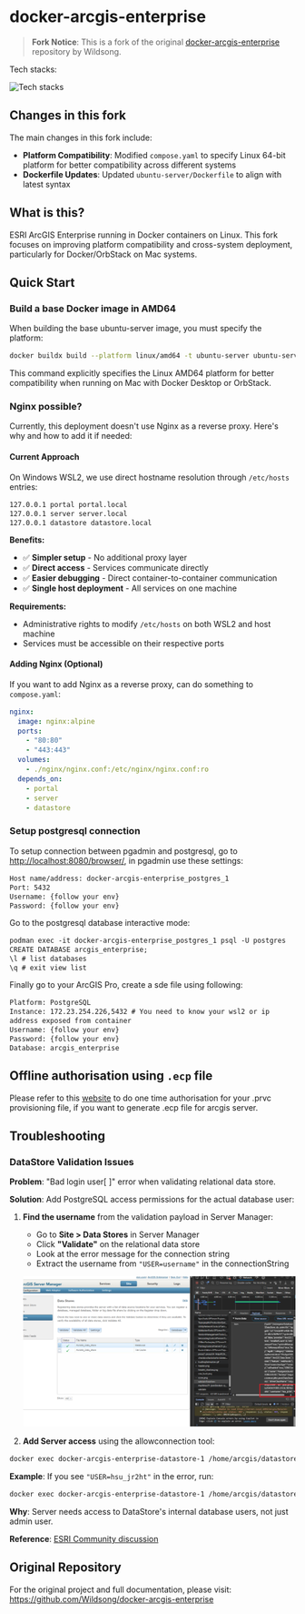# docker-arcgis-enterprise

> **Fork Notice**: This is a fork of the original [docker-arcgis-enterprise](https://github.com/Wildsong/docker-arcgis-enterprise) repository by Wildsong.

Tech stacks:

![Tech stacks](https://skillicons.dev/icons?i=docker,ubuntu,bash)

## Changes in this fork

The main changes in this fork include:

- **Platform Compatibility**: Modified `compose.yaml` to specify Linux 64-bit platform for better compatibility across different systems
- **Dockerfile Updates**: Updated `ubuntu-server/Dockerfile` to align with latest syntax

## What is this?

ESRI ArcGIS Enterprise running in Docker containers on Linux. This fork focuses on improving platform compatibility and cross-system deployment, particularly for Docker/OrbStack on Mac systems.

## Quick Start

### Build a base Docker image in AMD64

When building the base ubuntu-server image, you must specify the platform:

```bash
docker buildx build --platform linux/amd64 -t ubuntu-server ubuntu-server
```

This command explicitly specifies the Linux AMD64 platform for better compatibility when running on Mac with Docker Desktop or OrbStack.

### Nginx possible?

Currently, this deployment doesn't use Nginx as a reverse proxy. Here's why and how to add it if needed:

#### Current Approach
On Windows WSL2, we use direct hostname resolution through `/etc/hosts` entries:
```
127.0.0.1 portal portal.local
127.0.0.1 server server.local
127.0.0.1 datastore datastore.local
```

**Benefits:**
- ✅ **Simpler setup** - No additional proxy layer
- ✅ **Direct access** - Services communicate directly
- ✅ **Easier debugging** - Direct container-to-container communication
- ✅ **Single host deployment** - All services on one machine

**Requirements:**
- Administrative rights to modify `/etc/hosts` on both WSL2 and host machine
- Services must be accessible on their respective ports

#### Adding Nginx (Optional)
If you want to add Nginx as a reverse proxy, can do something to `compose.yaml`:
```yaml
nginx:
  image: nginx:alpine
  ports:
    - "80:80"
    - "443:443"
  volumes:
    - ./nginx/nginx.conf:/etc/nginx/nginx.conf:ro
  depends_on:
    - portal
    - server
    - datastore
```

### Setup postgresql connection

To setup connection between pgadmin and postgresql, go to [http://localhost:8080/browser/](http://localhost:8080/browser/), in pgadmin use these settings:
```
Host name/address: docker-arcgis-enterprise_postgres_1
Port: 5432
Username: {follow your env}
Password: {follow your env}
```

Go to the postgresql database interactive mode:
```
podman exec -it docker-arcgis-enterprise_postgres_1 psql -U postgres
CREATE DATABASE arcgis_enterprise;
\l # list databases
\q # exit view list
```

Finally go to your ArcGIS Pro, create a sde file using following:
```
Platform: PostgreSQL
Instance: 172.23.254.226,5432 # You need to know your wsl2 or ip address exposed from container
Username: {follow your env}
Password: {follow your env}
Database: arcgis_enterprise
```

## Offline authorisation using `.ecp` file

Please refer to this [website](https://enterprise.arcgis.com/en/server/10.9.1/install/linux/silently-install-arcgis-server.htm) to do one time authorisation for your .prvc provisioning file, if you want to generate .ecp file for arcgis server.

## Troubleshooting

### DataStore Validation Issues

**Problem**: "Bad login user[ ]" error when validating relational data store.

**Solution**: Add PostgreSQL access permissions for the actual database user:

1. **Find the username** from the validation payload in Server Manager:
   - Go to **Site > Data Stores** in Server Manager
   - Click **"Validate"** on the relational data store
   - Look at the error message for the connection string
   - Extract the username from `"USER=username"` in the connectionString

   ![Example Validation Error](docs/readme.png)

2. **Add Server access** using the allowconnection tool:
```bash
docker exec docker-arcgis-enterprise-datastore-1 /home/arcgis/datastore/tools/allowconnection.sh "SERVER.LOCAL" "EXTRACTED_USERNAME"
```

**Example**: If you see `"USER=hsu_jr2ht"` in the error, run:
```bash
docker exec docker-arcgis-enterprise-datastore-1 /home/arcgis/datastore/tools/allowconnection.sh "SERVER.LOCAL" "hsu_jr2ht"
```

**Why**: Server needs access to DataStore's internal database users, not just admin user.

**Reference**: [ESRI Community discussion](https://community.esri.com/t5/arcgis-enterprise-questions/data-store-not-validating/td-p/1071516)

## Original Repository

For the original project and full documentation, please visit:
https://github.com/Wildsong/docker-arcgis-enterprise